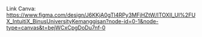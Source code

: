 Link Canva:
https://www.figma.com/design/J6KKjA0gTl4RPy3MFjHZtW/ITOXII_UI%2FUX_IntuitiX_BinusUniversityKemanggisan?node-id=0-1&node-type=canvas&t=bejWCxCpgDoDu7nf-0

